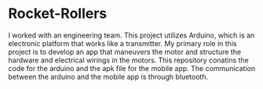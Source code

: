 # Rocket-Rollers
I worked with an engineering team. This project utilizes Arduino, which is an electronic platform that works like a transmitter. My primary role in this project is to develop an app that maneuvers the motor and structure the hardware and electrical wirings in the motors. This repository conatins the code for the arduino and the apk file for the mobile app. The communication between the arduino and the mobile app is through bluetooth.
